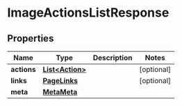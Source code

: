 

# ImageActionsListResponse


## Properties

| Name | Type | Description | Notes |
|------------ | ------------- | ------------- | -------------|
|**actions** | [**List&lt;Action&gt;**](Action.md) |  |  [optional] |
|**links** | [**PageLinks**](PageLinks.md) |  |  [optional] |
|**meta** | [**MetaMeta**](MetaMeta.md) |  |  |



